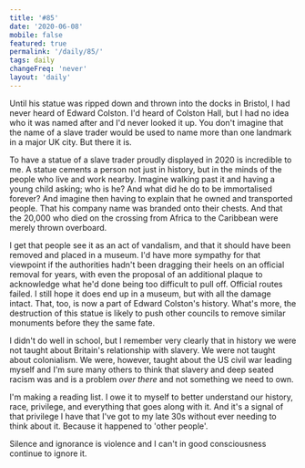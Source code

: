 ```yaml
---
title: '#85'
date: '2020-06-08'
mobile: false
featured: true
permalink: '/daily/85/'
tags: daily
changeFreq: 'never'
layout: 'daily'
---
```


Until his statue was ripped down and thrown into the docks in Bristol, I had never heard of Edward Colston. I'd heard of Colston Hall, but I had no idea who it was named after and I'd never looked it up. You don't imagine that the name of a slave trader would be used to name more than one landmark in a major UK city. But there it is.

To have a statue of a slave trader proudly displayed in 2020 is incredible to me. A statue cements a person not just in history, but in the minds of the people who live and work nearby. Imagine walking past it and having a young child asking; who is he? And what did he do to be immortalised forever? And imagine then having to explain that he owned and transported people. That his company name was branded onto their chests. And that the 20,000 who died on the crossing from Africa to the Caribbean were merely thrown overboard.

I get that people see it as an act of vandalism, and that it should have been removed and placed in a museum. I'd have more sympathy for that viewpoint if the authorities hadn't been dragging their heels on an official removal for years, with even the proposal of an additional plaque to acknowledge what he'd done being too difficult to pull off. Official routes failed. I still hope it does end up in a museum, but with all the damage intact. That, too, is now a part of Edward Colston's history. What's more, the destruction of this statue is likely to push other councils to remove similar monuments before they the same fate.

I didn't do well in school, but I remember very clearly that in history we were not taught about Britain's relationship with slavery. We were not taught about colonialism. We were, however, taught about the US civil war leading myself and I'm sure many others to think that slavery and deep seated racism was and is a problem _over there_ and not something we need to own.

I'm making a reading list. I owe it to myself to better understand our history, race, privilege, and everything that goes along with it. And it's a signal of that privilege I have that I've got to my late 30s without ever needing to think about it. Because it happened to 'other people'.

Silence and ignorance is violence and I can't in good consciousness continue to ignore it.
